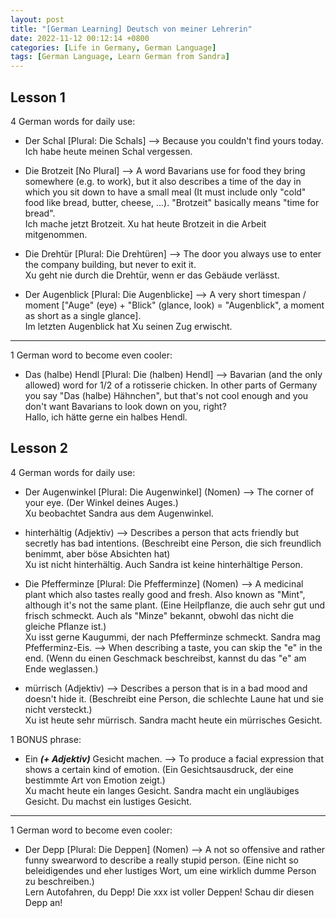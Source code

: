 ```yaml
---
layout: post
title: "[German Learning] Deutsch von meiner Lehrerin"
date: 2022-11-12 00:12:14 +0800
categories: [Life in Germany, German Language]
tags: [German Language, Learn German from Sandra]
---
```


## Lesson 1
4 German words for daily use:

- Der Schal [Plural: Die Schals] --> Because you couldn't find yours today. <br />
Ich habe heute meinen Schal vergessen.

- Die Brotzeit [No Plural] --> A word Bavarians use for food they bring somewhere (e.g. to work), but it also describes a time of the day in which you sit down to have a small meal (It must include only "cold" food like bread, butter, cheese, ...). "Brotzeit" basically means "time for bread". <br />
Ich mache jetzt Brotzeit. Xu hat heute Brotzeit in die Arbeit mitgenommen.

- Die Drehtür [Plural: Die Drehtüren] --> The door you always use to enter the company building, but never to exit it. <br />
Xu geht nie durch die Drehtür, wenn er das Gebäude verlässt.

- Der Augenblick [Plural: Die Augenblicke] --> A very short timespan / moment ["Auge" (eye) + "Blick" (glance, look) = "Augenblick", a moment as short as a single glance]. <br />
Im letzten Augenblick hat Xu seinen Zug erwischt.

__________________________________________________

1 German word to become even cooler:
- Das (halbe) Hendl [Plural: Die (halben) Hendl] --> Bavarian (and the only allowed) word for 1/2 of a rotisserie chicken. In other parts of Germany you say "Das (halbe) Hähnchen", but that's not cool enough and you don't want Bavarians to look down on you, right? <br />
Hallo, ich hätte gerne ein halbes Hendl.


## Lesson 2
4 German words for daily use:

- Der Augenwinkel [Plural: Die Augenwinkel] (Nomen) --> The corner of your eye. (Der Winkel deines Auges.) <br />
Xu beobachtet Sandra aus dem Augenwinkel.

- hinterhältig (Adjektiv) --> Describes a person that acts friendly but secretly has bad intentions. (Beschreibt eine Person, die sich freundlich benimmt, aber böse Absichten hat) <br />
Xu ist nicht hinterhältig. Auch Sandra ist keine hinterhältige Person.

- Die Pfefferminze [Plural: Die Pfefferminze] (Nomen) --> A medicinal plant which also tastes really good and fresh. Also known as "Mint", although it's not the same plant. (Eine Heilpflanze, die auch sehr gut und frisch schmeckt. Auch als "Minze" bekannt, obwohl das nicht die gleiche Pflanze ist.) <br />
Xu isst gerne Kaugummi, der nach Pfefferminze schmeckt. Sandra mag Pfefferminz-Eis. --> When describing a taste, you can skip the "e" in the end. (Wenn du einen Geschmack beschreibst, kannst du das "e" am Ende weglassen.)

- mürrisch (Adjektiv) --> Describes a person that is in a bad mood and doesn't hide it. (Beschreibt eine Person, die schlechte Laune hat und sie nicht versteckt.) <br />
Xu ist heute sehr mürrisch. Sandra macht heute ein mürrisches Gesicht.

1 BONUS phrase:

- Ein ___(+ Adjektiv)___ Gesicht machen. --> To produce a facial expression that shows a certain kind of emotion. (Ein Gesichtsausdruck, der eine bestimmte Art von Emotion zeigt.) <br />
Xu macht heute ein langes Gesicht. Sandra macht ein ungläubiges Gesicht. Du machst ein lustiges Gesicht.

__________________________________________________


1 German word to become even cooler:

- Der Depp [Plural: Die Deppen] (Nomen) --> A not so offensive and rather funny swearword to describe a really stupid person. (Eine nicht so beleidigendes und eher lustiges Wort, um eine wirklich dumme Person zu beschreiben.) <br />
Lern Autofahren, du Depp! Die xxx ist voller Deppen! Schau dir diesen Depp an!
